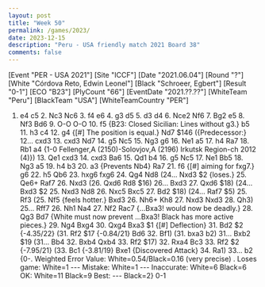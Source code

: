 ```yaml
---
layout: post
title: "Week 50"
permalink: /games/2023/
date: 2023-12-15
description: "Peru - USA friendly match 2021 Board 38"
comments: false
---
```



<div class="cbreplay">
[Event "PER - USA 2021"]
[Site "ICCF"]
[Date "2021.06.04"]
[Round "?"]
[White "Córdova Reto, Edwin Leonel"]
[Black "Schroeer, Egbert"]
[Result "0-1"]
[ECO "B23"]
[PlyCount "66"]
[EventDate "2021.??.??"]
[WhiteTeam "Peru"]
[BlackTeam "USA"]
[WhiteTeamCountry "PER"]

1. e4 c5 2. Nc3 Nc6 3. f4 e6 4. g3 d5 5. d3 d4 6. Nce2 Nf6 7. Bg2 e5 8. Nf3 Bd6 9. O-O O-O 10. f5 {B23: Closed Sicilian: Lines without g3.} b5 11. h3 c4 12. g4 {[#] The position is equal.} Nd7 $146 ({Predecessor:} 12... cxd3 13. cxd3 Nd7 14. g5 Nc5 15. Ng3 g6 16. Ne1 a5 17. h4 Ra7 18. Rb1 a4 {1-0 Fellenger,A (2150)-Solovjov,A (2196) Irkutsk Region-ch 2012 (4)}) 13. Qe1 cxd3 14. cxd3 Ba6 15. Qd1 b4 16. g5 Nc5 17. Ne1 Bb5 18. Ng3 a5 19. h4 b3 20. a3 {Prevents Nb4} Ra7 21. f6 {[#] aiming for fxg7.} g6 22. h5 Qb6 23. hxg6 fxg6 24. Qg4 Nd8 (24... Nxd3 $2 {loses.} 25. Qe6+ Raf7 26. Nxd3 (26. Qxd6 Rd8 $16) 26... Bxd3 27. Qxd6 $18) (24... Bxd3 $2 25. Nxd3 Nd8 26. Nxc5 Bxc5 27. Bd2 $18) (24... Raf7 $5) 25. Rf3 (25. Nf5 {feels hotter.} Bxd3 26. Nh6+ Kh8 27. Nxd3 Nxd3 28. Qh3) 25... Rff7 26. Nh1 Na4 27. Nf2 Rac7 {...Bxa3! would now be deadly.} 28. Qg3 Bd7 {White must now prevent ...Bxa3! Black has more active pieces.} 29. Ng4 Bxg4 30. Qxg4 Bxa3 $1 {[#] Deflection} 31. Bd2 $2 {-4.35/22} (31. Rf2 $17 {-0.84/21} Bd6 32. Bf1) (31. bxa3 b2) 31... Bxb2 $19 (31... Bb4 32. Bxb4 Qxb4 33. Rf2 $17) 32. Rxa4 Bc3 33. Rf2 $2 {-7.95/21} (33. Bc1 {-3.81/19} Bxe1 {Discovered Attack} 34. Ra1) 33... b2 {0-.   Weighted Error Value: White=0.54/Black=0.16 (very precise) .  Loses game:     	White=1     	---        Mistake:       	White=1     	---        Inaccurate:     	White=6     	Black=6      OK:         	White=11    	Black=9      Best:        	---       	Black=2} 0-1
</div>

